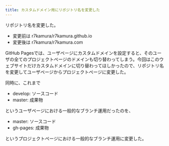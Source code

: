 ```yaml
---
title: カスタムドメイン用にリポジトリ名を変更した
---
```


リポジトリ名を変更した。

- 変更前は r7kamura/r7kamura.github.io
- 変更後は r7kamura/r7kamura.com

GitHub Pagesでは、ユーザページにカスタムドメインを設定すると、そのユーザの全てのプロジェクトページのドメインも切り替わってしまう。今回はこのウェブサイトだけカスタムドメインに切り替わってほしかったので、リポジトリ名を変更してユーザページからプロジェクトページに変更した。

同時に、これまで

- develop: ソースコード
- master: 成果物

というユーザページにおける一般的なブランチ運用だったのを、

- master: ソースコード
- gh-pages: 成果物

というプロジェクトページにおける一般的なブランチ運用に変更した。

[1]: https://r7kamura.com/
